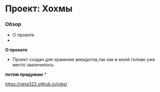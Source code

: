# Проект: Хохмы

### Обзор

* О проекте
*

**О проекте**

* Проект создан для хранения анекдотов,так как в моей голове уже место закончилось

**потом придумаю**
*

https://veta322.github.io/joke/
